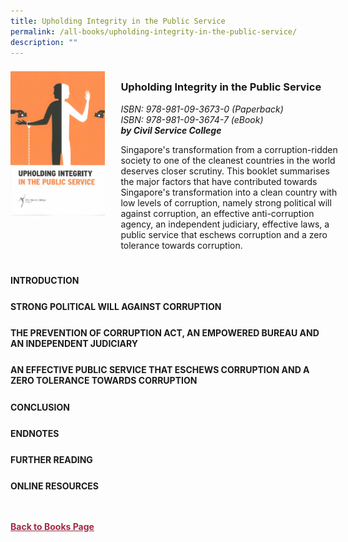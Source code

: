 ```yaml
---
title: Upholding Integrity in the Public Service
permalink: /all-books/upholding-integrity-in-the-public-service/
description: ""
---
```

<style>


.grid-container {
	display: grid;
	grid-template-columns: 30% 70%;
	grid-gap: 5%
	}
	
img {
		object-fit: contain;
		width: 100%;
		height: 80%;
	}	

.chapter-divider {
	margin-top: 5%;
	}	
	
.back a
{
	color: #9f2943;
	font-weight: bold;
	
}	


</style>

<div class="grid-container">
	<div class="grid-child"><img src="/images/Books/Upholding%20Integrity%20in%20the%20Public%20Service.jpg"></div>
	<div class="grid-child">
		<h3>Upholding Integrity in the Public Service</h3>
		<i>ISBN: 978-981-09-3673-0 (Paperback)</i><br>
		<i>ISBN: 978-981-09-3674-7 (eBook)</i><br>
		<b><i>by Civil Service College</i></b>
		<p>Singapore's transformation from a corruption-ridden society to one of the cleanest countries in the world deserves closer scrutiny. This booklet summarises the major factors that have contributed towards Singapore's transformation into a clean country with low levels of corruption, namely strong political will against corruption, an effective anti-corruption agency, an independent judiciary, effective laws, a public service that eschews corruption and a zero tolerance towards corruption.</p>
	</div>

</div>

<div>

<div class="chapter-divider">
<p><b>INTRODUCTION</b></p>

</div>
	
<div class="chapter-divider">
<p><b>STRONG POLITICAL WILL AGAINST CORRUPTION</b></p>

</div>
		
<div class="chapter-divider">
<p><b>THE PREVENTION OF CORRUPTION ACT, AN EMPOWERED BUREAU AND AN INDEPENDENT JUDICIARY</b></p>

</div>
	
<div class="chapter-divider">
<p><b>AN EFFECTIVE PUBLIC SERVICE THAT ESCHEWS CORRUPTION AND A ZERO TOLERANCE TOWARDS CORRUPTION</b></p>

</div>
	
<div class="chapter-divider">
<p><b>CONCLUSION</b></p>

</div>
	
	
<div class="chapter-divider">
<p><b>ENDNOTES</b></p>

</div>
	
	
<div class="chapter-divider">
<p><b>FURTHER READING</b></p>

</div>
		
<div class="chapter-divider">
<p><b>ONLINE RESOURCES</b></p>

</div>
	







</div>



<br>
<br>
<div class="back">
<a href="/books/">Back to Books Page</a>	

</div>